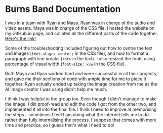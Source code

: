 # Burns Band Documentation

I was in a team with Ryan and Maya. Ryan was in charge of the audio and video assets. Maya was in charge of the CSS file. I hosted the website on my GitHub.io page, and collated all the different parts of the code together. [Here's the link!](timothyjburns.github.io)

Some of the troubleshooting included figuring out how to centre the text and images (```text-align: center;``` in the CSS file), and how to format a paragraph with line breaks (```<br>``` in the text). I also resized the fonts using percentage of visual width (```font-size: xvw``` in the CSS file).

Both Maya and Ryan worked hard and were successful in all their projects, and gave me their sections of code with ample time for me to piece it together. Ryan actually ended up taking the image creation from me as the AI image creator I was using didn't help me much.

I think I was helpful to the group too. Even though I didn't manage to make the image, I did proof-read and edit the code I got from the other two, and implemented it all into the final file. I think I need to improve at memorising the steps - sometimes I feel I am doing what the internet tells me to do rather than fully internalising the process. I suppose that comes with more time and practice, so i guess that's what I need to do!
